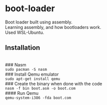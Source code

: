 # boot-loader
Boot loader built using assembly. 
</br>
Learning assembly, and how bootloaders work. 
</br>
Used WSL-Ubuntu. 
</br>
## Installation
<br/>
### Nasm
<br/>
<code>sudo pacman -S nasm</code>
<br/>
### Install Qemu emulator
<br/>
<code>sudo apt-get install qemu</code>
<br />
### Create the binary when done with the code
<br/>
<code>nasm -f bin boot.asm -o boot.com</code>
</br>
#### Run Qemu 
<br/>
<code>qemu-system-i386 -fda boot.com</code>

